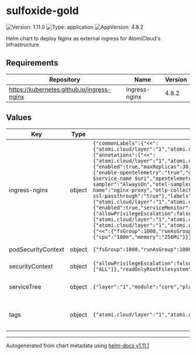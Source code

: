# sulfoxide-gold

![Version: 1.11.0](https://img.shields.io/badge/Version-1.11.0-informational?style=flat-square) ![Type: application](https://img.shields.io/badge/Type-application-informational?style=flat-square) ![AppVersion: 4.8.2](https://img.shields.io/badge/AppVersion-4.8.2-informational?style=flat-square)

Helm chart to deploy Nginx as external ingress for AtomiCloud's Infrastructure

## Requirements

| Repository | Name | Version |
|------------|------|---------|
| https://kubernetes.github.io/ingress-nginx | ingress-nginx | 4.8.2 |

## Values

| Key | Type | Default | Description |
|-----|------|---------|-------------|
| ingress-nginx | object | `{"commonLabels":{"<<":{"atomi.cloud/layer":"1","atomi.cloud/module":"core","atomi.cloud/platform":"sulfoxide","atomi.cloud/service":"gold"}},"controller":{"annotations":{"<<":{"atomi.cloud/layer":"1","atomi.cloud/module":"core","atomi.cloud/platform":"sulfoxide","atomi.cloud/service":"gold"}},"autoscaling":{"enabled":true,"maxReplicas":30,"minReplicas":3,"targetCPUUtilizationPercentage":70,"targetMemoryUtilizationPercentage":70},"config":{"enable-opentelemetry":"true","opentelemetry-config":"/etc/nginx/opentelemetry.toml","opentelemetry-operation-name":"HTTP $request_method $service_name $uri","opentelemetry-trust-incoming-span":"true","otel-max-export-batch-size":"512","otel-max-queuesize":"2048","otel-sampler":"AlwaysOn","otel-sampler-parent-based":"false","otel-sampler-ratio":"1.0","otel-schedule-delay-millis":"5000","otel-service-name":"nginx-proxy","otlp-collector-host":"entei-silicon-otlp-collector.sulfoxide.svc","otlp-collector-port":"4317"},"extraArgs":{"enable-ssl-passthrough":"true"},"labels":{"<<":{"atomi.cloud/layer":"1","atomi.cloud/module":"core","atomi.cloud/platform":"sulfoxide","atomi.cloud/service":"gold"}},"metrics":{"enabled":true,"serviceMonitor":{"enabled":true,"scrapeInterval":"60s"}},"opentelemetry":{"containerSecurityContext":{"allowPrivilegeEscalation":false},"enabled":true},"podAnnotations":{"<<":{"atomi.cloud/layer":"1","atomi.cloud/module":"core","atomi.cloud/platform":"sulfoxide","atomi.cloud/service":"gold"}},"podLabels":{"<<":{"atomi.cloud/layer":"1","atomi.cloud/module":"core","atomi.cloud/platform":"sulfoxide","atomi.cloud/service":"gold"}},"podSecurityContext":{"<<":{"fsGroup":1000,"runAsGroup":1000,"runAsNonRoot":true,"runAsUser":1000}},"resources":{"limits":{"cpu":4,"memory":"8Gi"},"requests":{"cpu":"100m","memory":"256Mi"}}},"podSecurityPolicy":{"<<":{"fsGroup":1000,"runAsGroup":1000,"runAsNonRoot":true,"runAsUser":1000}}}` | External Ingress Controller configuration. See [Nginx Helm Chart](https://docs.nginx.com/nginx-ingress-controller/installation/installation-with-helm/) |
| podSecurityContext | object | `{"fsGroup":1000,"runAsGroup":1000,"runAsNonRoot":true,"runAsUser":1000}` | YAML Anchor for PodSecurityContext |
| securityContext | object | `{"allowPrivilegeEscalation":false,"capabilities":{"drop":["ALL"]},"readOnlyRootFilesystem":true,"runAsGroup":3000,"runAsNonRoot":true,"runAsUser":1000}` | YAML Anchor for SecurityContext |
| serviceTree | object | `{"layer":"1","module":"core","platform":"sulfoxide","service":"gold"}` | AtomiCloud Service Tree. See [ServiceTree](https://atomicloud.larksuite.com/wiki/OkfJwTXGFiMJkrk6W3RuwRrZs64?theme=DARK&contentTheme=DARK#MHw5d76uDo2tBLx86cduFQMRsBb) |
| tags | object | `{"atomi.cloud/layer":"1","atomi.cloud/module":"core","atomi.cloud/platform":"sulfoxide","atomi.cloud/service":"gold"}` | Kubernetes labels and annotations, following Service Tree |

----------------------------------------------
Autogenerated from chart metadata using [helm-docs v1.11.1](https://github.com/norwoodj/helm-docs/releases/v1.11.1)